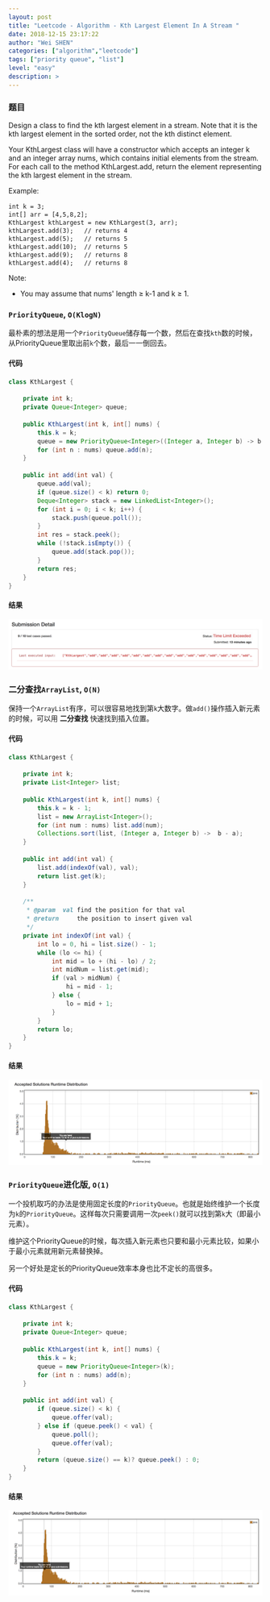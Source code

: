```yaml
---
layout: post
title: "Leetcode - Algorithm - Kth Largest Element In A Stream "
date: 2018-12-15 23:17:22
author: "Wei SHEN"
categories: ["algorithm","leetcode"]
tags: ["priority queue", "list"]
level: "easy"
description: >
---
```


### 题目
Design a class to find the kth largest element in a stream. Note that it is the kth largest element in the sorted order, not the kth distinct element.

Your KthLargest class will have a constructor which accepts an integer k and an integer array nums, which contains initial elements from the stream. For each call to the method KthLargest.add, return the element representing the kth largest element in the stream.

Example:
```
int k = 3;
int[] arr = [4,5,8,2];
KthLargest kthLargest = new KthLargest(3, arr);
kthLargest.add(3);   // returns 4
kthLargest.add(5);   // returns 5
kthLargest.add(10);  // returns 5
kthLargest.add(9);   // returns 8
kthLargest.add(4);   // returns 8
```

Note:
* You may assume that nums' length ≥ k-1 and k ≥ 1.

### `PriorityQueue`, `O(KlogN)`
最朴素的想法是用一个`PriorityQueue`储存每一个数，然后在查找`kth`数的时候，从PriorityQueue里取出前`k`个数，最后一一倒回去。

#### 代码
```java
class KthLargest {

    private int k;
    private Queue<Integer> queue;

    public KthLargest(int k, int[] nums) {
        this.k = k;
        queue = new PriorityQueue<Integer>((Integer a, Integer b) -> b - a);
        for (int n : nums) queue.add(n);
    }

    public int add(int val) {
        queue.add(val);
        if (queue.size() < k) return 0;
        Deque<Integer> stack = new LinkedList<Integer>();
        for (int i = 0; i < k; i++) {
            stack.push(queue.poll());
        }
        int res = stack.peek();
        while (!stack.isEmpty()) {
            queue.add(stack.pop());
        }
        return res;
    }
}
```

#### 结果
![kth-largest-element-in-a-stream-1](/images/leetcode/kth-largest-element-in-a-stream-1.png)


### 二分查找`ArrayList`, `O(N)`
保持一个`ArrayList`有序，可以很容易地找到第`k`大数字。做`add()`操作插入新元素的时候，可以用 **二分查找** 快速找到插入位置。

#### 代码
```java
class KthLargest {

    private int k;
    private List<Integer> list;

    public KthLargest(int k, int[] nums) {
        this.k = k - 1;
        list = new ArrayList<Integer>();
        for (int num : nums) list.add(num);
        Collections.sort(list, (Integer a, Integer b) ->  b - a);
    }

    public int add(int val) {
        list.add(indexOf(val), val);
        return list.get(k);
    }

    /**
     * @param  val find the position for that val
     * @return     the position to insert given val
     */
    private int indexOf(int val) {
        int lo = 0, hi = list.size() - 1;
        while (lo <= hi) {
            int mid = lo + (hi - lo) / 2;
            int midNum = list.get(mid);
            if (val > midNum) {
                hi = mid - 1;
            } else {
                lo = mid + 1;
            }
        }
        return lo;
    }
}
```

#### 结果
![kth-largest-element-in-a-stream-2](/images/leetcode/kth-largest-element-in-a-stream-2.png)


### `PriorityQueue`进化版, `O(1)`
一个投机取巧的办法是使用固定长度的`PriorityQueue`。也就是始终维护一个长度为`k`的`PriorityQueue`。这样每次只需要调用一次`peek()`就可以找到第`k`大（即最小元素）。

维护这个PriorityQueue的时候，每次插入新元素也只要和最小元素比较，如果小于最小元素就用新元素替换掉。

另一个好处是定长的PriorityQueue效率本身也比不定长的高很多。

#### 代码
```java
class KthLargest {

    private int k;
    private Queue<Integer> queue;

    public KthLargest(int k, int[] nums) {
        this.k = k;
        queue = new PriorityQueue<Integer>(k);
        for (int n : nums) add(n);
    }

    public int add(int val) {
        if (queue.size() < k) {
            queue.offer(val);
        } else if (queue.peek() < val) {
            queue.poll();
            queue.offer(val);
        }
        return (queue.size() == k)? queue.peek() : 0;
    }
}
```

#### 结果
![kth-largest-element-in-a-stream-3](/images/leetcode/kth-largest-element-in-a-stream-3.png)
